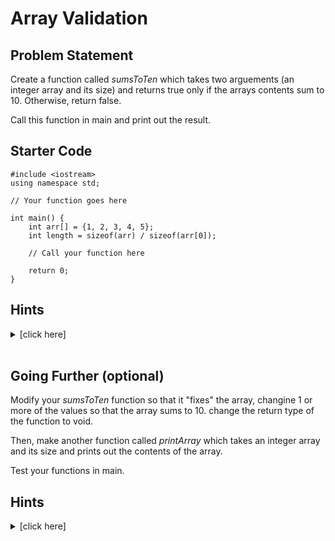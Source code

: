 # Array Validation
## Problem Statement
Create a function called *sumsToTen* which takes two arguements (an integer array and its size) and returns true only if the arrays contents sum to 10. Otherwise, return false.

Call this function in main and print out the result.

## Starter Code
```{c++}
#include <iostream>
using namespace std;

// Your function goes here

int main() {
    int arr[] = {1, 2, 3, 4, 5};
    int length = sizeof(arr) / sizeof(arr[0]);

    // Call your function here

    return 0;
}
```

## Hints
<details>
<summary>[click here]</summary>

1. The function declaration for sumsToTen should look like this:
```{c++}
bool sumsToTen(int arr[], int length) {
    // Your code goes here
}
```
</details>
<br>

## Going Further (optional)
Modify your *sumsToTen* function so that it "fixes" the array, changine 1 or more of the values so that the array sums to 10. change the return type of the function to void.

Then, make another function called *printArray* which takes an integer array and its size and prints out the contents of the array.

Test your functions in main.

## Hints
<details>
<summary>[click here]</summary>

1. After summing the array, find the difference between the sum and 10. Then, add or subtract that difference from one of the values in the array to "fix" it.
2. The function declaration for printArray should look like this:
```{c++}
void printArray(int arr[], int length) {
    // Your code goes here
}
```
</details>
<br>
